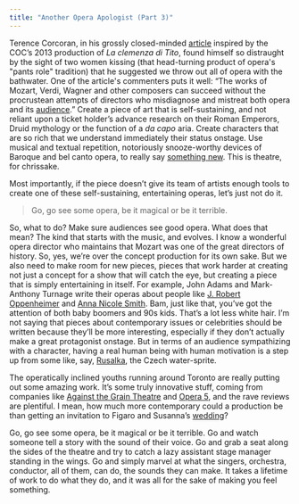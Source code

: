 ```yaml
---
title: "Another Opera Apologist (Part 3)"
---
```


Terence Corcoran, in his grossly closed-minded [article](http://fullcomment.nationalpost.com/2013/02/22/terence-corcoran-la-demenza-dellopera/) inspired by the COC’s 2013 production of _La clemenza di Tito_, found himself so distraught by the sight of two women kissing (that head-turning product of opera's "pants role" tradition) that he suggested we throw out all of opera with the bathwater. One of the article's commenters puts it well: “The works of Mozart, Verdi, Wagner and other composers can succeed without the procrustean attempts of directors who misdiagnose and mistreat both opera and its [audience](http://fullcomment.nationalpost.com/2013/02/23/todays-letters-is-modern-opera-a-travesty-or-an-evolving-living-art/).” Create a piece of art that is self-sustaining, and not reliant upon a ticket holder’s advance research on their Roman Emperors, Druid mythology or the function of a _da capo_ aria. Create characters that are so rich that we understand immediately their status onstage. Use musical and textual repetition, notoriously snooze-worthy devices of Baroque and bel canto opera, to really say [something new](http://www.youtube.com/watch?v=yUPxGcHyVhg). This is theatre, for chrissake.

Most importantly, if the piece doesn’t give its team of artists enough tools to create one of these self-sustaining, entertaining operas, let’s just not do it.

> Go, go see some opera, be it magical or be it terrible.

So, what to do? Make sure audiences see good opera. What does that mean? The kind that starts with the music, and evolves. I know a wonderful opera director who maintains that Mozart was one of the great directors of history. So, yes, we’re over the concept production for its own sake. But we also need to make room for new pieces, pieces that work harder at creating not just a concept for a show that will catch the eye, but creating a piece that is simply entertaining in itself. For example, John Adams and Mark-Anthony Turnage write their operas about people like [J. Robert Oppenheimer](http://www.youtube.com/watch?v=7fJRoKlCroU) and [Anna Nicole Smith](http://www.youtube.com/watch?v=W-47a8NQxN4). Bam, just like that, you’ve got the attention of both baby boomers and 90s kids. That’s a lot less white hair. I’m not saying that pieces about contemporary issues or celebrities should be written because they’ll be more interesting, especially if they don’t actually make a great protagonist onstage. But in terms of an audience sympathizing with a character, having a real human being with human motivation is a step up from some like, say, [Rusalka](http://www.youtube.com/watch?v=1tImMZLfHaE), the Czech water-sprite.

The operatically inclined youths running around Toronto are really putting out some amazing work. It’s some truly innovative stuff, coming from companies like [Against the Grain Theatre](http://www.youtube.com/watch?v=F1dKGD8MBY8) and [Opera 5](http://www.youtube.com/watch?v=sByZ_GjC7EY), and the rave reviews are plentiful. I mean, how much more contemporary could a production be than getting an invitation to Figaro and Susanna’s [wedding](http://www.youtube.com/watch?v=2c12lWwmu6M)?

Go, go see some opera, be it magical or be it terrible. Go and watch someone tell a story with the sound of their voice. Go and grab a seat along the sides of the theatre and try to catch a lazy assistant stage manager standing in the wings. Go and simply marvel at what the singers, orchestra, conductor, all of them, can do, the sounds they can make. It takes a lifetime of work to do what they do, and it was all for the sake of making you feel something.
